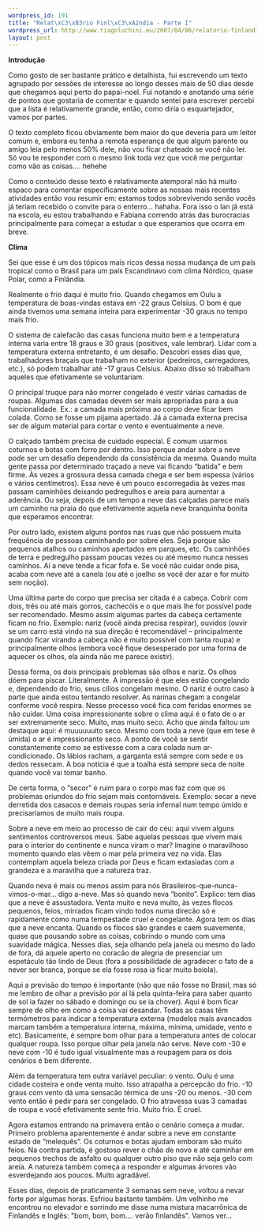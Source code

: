 ```yaml
--- 
wordpress_id: 191
title: "Relat\xC3\xB3rio Finl\xC3\xA2ndia - Parte I"
wordpress_url: http://www.tiagoluchini.eu/2007/04/06/relatorio-finlandia-parte-i/
layout: post
---
```

**Introdução**

Como gosto de ser bastante prático e detalhista, fui escrevendo um texto agrupado por sessões de interesse ao longo desses mais de 50 dias desde que chegamos aqui perto do papai-noel. Fui notando e anotando uma série de pontos que gostaria de comentar e quando sentei para escrever percebi que a lista é relativamente grande, então, como diria o esquartejador, vamos por partes.

O texto completo ficou obviamente bem maior do que deveria para um leitor comum e, embora eu tenha a remota esperança de que algum parente ou amigo leia pelo menos 50% dele, não vou ficar chateado se você não ler. Só vou te responder com o mesmo link toda vez que você me perguntar como vão as coisas.... hehehe

Como o conteúdo desse texto é relativamente atemporal não há muito espaco para comentar especificamente sobre as nossas mais recentes atividades então vou resumir em: estamos todos sobrevivendo senão vocês já teriam recebido o convite para o enterro... hahaha. Fora isso o Ian já está na escola, eu estou trabalhando e Fabiana correndo atrás das burocracias principalmente para começar a estudar o que esperamos que ocorra em breve.

**Clima**

Sei que esse é um dos tópicos mais ricos dessa nossa mudança de um país tropical como o Brasil para um país Escandinavo com clima Nórdico, quase Polar, como a Finlândia.

Realmente o frio daqui é muito frio. Quando chegamos em Oulu a temperatura de boas-vindas estava em -22 graus Celsius. O bom é que ainda tivemos uma semana inteira para experimentar -30 graus no tempo mais frio.

O sistema de calefacão das casas funciona muito bem e a temperatura interna varia entre 18 graus e 30 graus (positivos, vale lembrar). Lidar com a temperatura externa entretanto, é um desafio. Descobri esses dias que, trabalhadores braçais que trabalham no exterior (pedreiros, carregadores, etc.), só podem trabalhar até -17 graus Celsius. Abaixo disso só trabalham aqueles que efetivamente se voluntariam.

O principal truque para não morrer congelado é vestir várias camadas de roupas. Algumas das camadas devem ser mais apropriadas para a sua funcionalidade. Ex.: a camada mais próxima ao corpo deve ficar bem colada. Como se fosse um pijama apertado. Já a camada externa precisa ser de algum material para cortar o vento e eventualmente a neve.

O calçado também precisa de cuidado especial. É comum usarmos coturnos e botas com forro por dentro. Isso porque andar sobre a neve pode ser um desafio dependendo da consistência da mesma. Quando muita gente passa por determinado traçado a neve vai ficando “batida” e bem firme. Às vezes a grossura dessa camada chega e ser bem espessa (vários e vários centímetros). Essa neve é um pouco escorregadia às vezes mas passam caminhões deixando pedregulhos e areia para aumentar a aderência. Ou seja, depois de um tempo a neve das calçadas parece mais um caminho na praia do que efetivamente aquela neve branquinha bonita que esperamos encontrar.

Por outro lado, existem alguns pontos nas ruas que não possuem muita frequência de pessoas caminhando por sobre eles. Seja porque são pequenos atalhos ou caminhos apertados em parques, etc. Os caminhões de terra e pedregulho passam poucas vezes ou até mesmo nunca nesses caminhos. Aí a neve tende a ficar fofa e. Se você não cuidar onde pisa, acaba com neve até a canela (ou até o joelho se você der azar e for muito sem noção).

Uma última parte do corpo que precisa ser citada é a cabeça. Cobrir com dois, três ou até mais gorros, cachecóis e o que mais lhe for possível pode ser recomendado. Mesmo assim algumas partes da cabeça certamente ficam no frio. Exemplo: nariz (você ainda precisa respirar), ouvidos (ouvir se um carro está vindo na sua direção é recomendável – principalmente quando ficar virando a cabeça não é muito possível com tanta roupa) e principalmente olhos (embora você fique desesperado por uma forma de aquecer os olhos, ela ainda não me parece existir).

Dessa forma, os dois principais problemas são olhos e nariz. Os olhos dóem para piscar. Literalmente. A impressão é que eles estão congelando e, dependendo do frio, seus cílios congelam mesmo. O nariz é outro caso à parte que ainda estou tentando resolver. As narinas chegam a congelar conforme você respira. Nesse processo você fica com feridas enormes se não cuidar.
Uma coisa impressionante sobre o clima aqui é o fato de o ar ser extremamente seco. Muito, mas muito seco. Acho que ainda faltou um destaque aqui: é muuuuuuito seco. Mesmo com toda a neve (que em tese é úmida) o ar é impressionante seco. A ponto de você se sentir constantemente como se estivesse com a cara colada num ar-condicionado. Os lábios racham, a garganta está sempre com sede e os dedos ressecam. A boa notícia é que a toalha está sempre seca de noite quando você vai tomar banho.

De certa forma, o “secor” é ruim para o corpo mas faz com que os problemas oriundos do frio sejam mais contornáveis. Exemplo: secar a neve derretida dos casacos e demais roupas seria infernal num tempo úmido e precisaríamos de muito mais roupa.

Sobre a neve em meio ao processo de cair do céu: aqui vivem alguns sentimentos controversos meus. Sabe aquelas pessoas que vivem mais para o interior do continente e nunca viram o mar? Imagine o maravilhoso momento quando elas vêem o mar pela primeira vez na vida. Elas contemplam aquela beleza criada por Deus e ficam extasiadas com a grandeza e a maravilha que a natureza traz.

Quando neva é mais ou menos assim para nós Brasileiros-que-nunca-vimos-o-mar... digo a-neve. Mas só quando neva “bonito”. Explico: tem dias que a neve é assustadora. Venta muito e neva muito, às vezes flocos pequenos, feios, mirrados ficam vindo todos numa direcão só e rapidamente como numa tempestade cruel e congelante. Agora tem os dias que a neve encanta. Quando os flocos são grandes e caem suavemente, quase que pousando sobre as coisas, cobrindo o mundo com uma suavidade mágica. Nesses dias, seja olhando pela janela ou mesmo do lado de fora, dá aquele aperto no coracão de alegria de presenciar um espetáculo tão lindo de Deus (fora a possibilidade de agradecer o fato de a never ser branca, porque se ela fosse rosa ia ficar muito boiola).

Aqui a previsão do tempo é importante (não que não fosse no Brasil, mas só me lembro de olhar a previsão por aí lá pela quinta-feira para saber quanto de sol ia fazer no sábado e domingo ou se ia chover). Aqui é bom ficar sempre de olho em como a coisa vai desandar. Todas as casas têm termómetros para indicar a temperatura externa (modelos mais avancados marcam também a temperatura interna, máxima, mínima, umidade, vento e etc). Basicamente, é sempre bom olhar para a temperatura antes de colocar qualquer roupa. Isso porque olhar pela janela não serve. Neve com -30 e neve com -10 é tudo igual visualmente mas a roupagem para os dois cenários é bem diferente.

Além da temperatura tem outra variável peculiar: o vento. Oulu é uma cidade costeira e onde venta muito. Isso atrapalha  a percepcão do frio. -10 graus com vento dá uma sensacão térmica de uns -20 ou menos. -30 com vento então é pedir para ser congelado. O frio atravessa suas 3 camadas de roupa e você efetivamente sente frio. Muito frio. É cruel.

Agora estamos entrando na primavera então o cenário começa a mudar. Primeiro problema aparentemente é andar sobre a neve em constante estado de “melequês”. Os coturnos e botas ajudam emboram são muito feios. Na contra partida, é gostoso rever o chão de novo e até caminhar em pequenos trechos de asfalto ou qualquer outro piso que não seja gelo com areia. A natureza também começa a responder e algumas árvores vão esverdejando aos poucos. Muito agradável.

Esses dias, depois de praticamente 3 semanas sem neve, voltou a nevar forte por algumas horas. Esfriou bastante também. Um velhinho me encontrou no elevador e sorrindo me disse numa mistura macarrônica de Finlandês e Inglês: "bom, bom, bom.... verão finlandês". Vamos ver...

